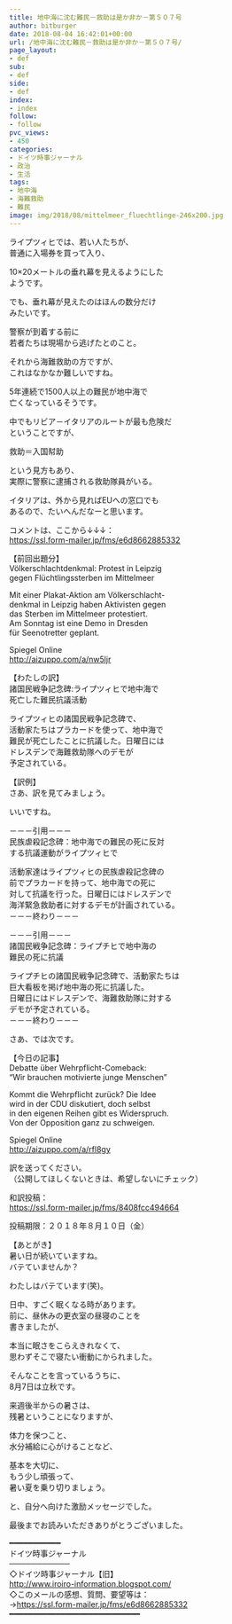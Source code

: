 ```yaml
---
title: 地中海に沈む難民－救助は是か非か－第５０７号
author: bitburger
date: 2018-08-04 16:42:01+00:00
url: /地中海に沈む難民－救助は是か非か－第５０７号/
page_layout:
- def
sub:
- def
side:
- def
index:
- index
follow:
- follow
pvc_views:
- 450
categories:
- ドイツ時事ジャーナル
- 政治
- 生活
tags:
- 地中海
- 海難救助
- 難民
image: img/2018/08/mittelmeer_fluechtlinge-246x200.jpg
---
```

ライプツィヒでは、若い人たちが、  
普通に入場券を買って入り、  
  
10&#215;20メートルの垂れ幕を見えるようにした  
ようです。  
  
でも、垂れ幕が見えたのはほんの数分だけ  
みたいです。  
  
警察が到着する前に  
若者たちは現場から逃げたとのこと。

それから海難救助の方ですが、  
これはなかなか難しいですね。  
  
5年連続で1500人以上の難民が地中海で  
亡くなっているそうです。  
  
中でもリビア－イタリアのルートが最も危険だ  
ということですが、  
  
救助＝入国幇助  
  
という見方もあり、  
実際に警察に逮捕される救助隊員がいる。  
  
イタリアは、外から見ればEUへの窓口でも  
あるので、たいへんだなーと思います。

コメントは、ここから↓↓↓：  
<https://ssl.form-mailer.jp/fms/e6d8662885332>

【前回出題分】  
Völkerschlachtdenkmal: Protest in Leipzig  
gegen Flüchtlingssterben im Mittelmeer  
  
Mit einer Plakat-Aktion am Völkerschlacht-  
denkmal in Leipzig haben Aktivisten gegen  
das Sterben im Mittelmeer protestiert.  
Am Sonntag ist eine Demo in Dresden  
für Seenotretter geplant.  
  
Spiegel Online  
<http://aizuppo.com/a/nw5ljr>

【わたしの訳】  
諸国民戦争記念碑:ライプツィヒで地中海で  
死亡した難民抗議活動  
  
ライプツィヒの諸国民戦争記念碑で、  
活動家たちはプラカードを使って、地中海で  
難民が死亡したことに抗議した。日曜日には  
ドレスデンで海難救助隊へのデモが  
予定されている。

【訳例】  
さあ、訳を見てみましょう。  
  
いいですね。

－－－引用－－－  
民族虐殺記念碑：地中海での難民の死に反対  
する抗議運動がライプツィヒで  
  
活動家達はライプツィヒの民族虐殺記念碑の  
前でプラカードを持って、地中海での死に  
対して抗議を行った。日曜日にはドレスデンで  
海洋緊急救助者に対するデモが計画されている。  
－－－終わり－－－

－－－引用－－－  
諸国民戦争記念碑：ライプチヒで地中海の  
難民の死に抗議  
  
ライプチヒの諸国民戦争記念碑で、活動家たちは  
巨大看板を掲げ地中海の死に抗議した。  
日曜日にはドレスデンで、海難救助隊に対する  
デモが予定されている。  
－－－終わり－－－

さあ、では次です。  
  
【今日の記事】  
Debatte über Wehrpflicht-Comeback:  
&#8220;Wir brauchen motivierte junge Menschen&#8221;  
  
Kommt die Wehrpflicht zurück? Die Idee  
wird in der CDU diskutiert, doch selbst  
in den eigenen Reihen gibt es Widerspruch.  
Von der Opposition ganz zu schweigen.  
  
Spiegel Online  
<http://aizuppo.com/a/rfl8gy>

訳を送ってください。  
（公開してほしくないときは、希望しないにチェック）  
  
和訳投稿：  
 <https://ssl.form-mailer.jp/fms/8408fcc494664>  
  
投稿期限：２０１８年８月１０日（金）

【あとがき】  
暑い日が続いていますね。  
バテていませんか？  
  
わたしはバテています(笑)。  
  
日中、すごく眠くなる時があります。  
前に、昼休みの更衣室の昼寝のことを  
書きましたが、  
  
本当に眠さをこらえきれなくて、  
思わずそこで寝たい衝動にかられました。  
  
そんなことを言っているうちに、  
8月7日は立秋です。  
  
来週後半からの暑さは、  
残暑ということになりますが、  
  
体力を保つこと、  
水分補給に心がけることなど、  
  
基本を大切に、  
もう少し頑張って、  
暑い夏を乗り切りましょう。  
  
と、自分へ向けた激励メッセージでした。  
  
最後までお読みいただきありがとうございました。

━━━━━━━━━━━  
ドイツ時事ジャーナル  
───────────  
◇ドイツ時事ジャーナル【旧】  
<http://www.iroiro-information.blogspot.com/>  
◇このメールの感想、質問、要望等は：  
-><https://ssl.form-mailer.jp/fms/e6d8662885332>  
━━━━━━━━━━━━━━━━━━━━━━━━━━━━